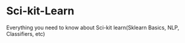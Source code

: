 # Sci-kit-Learn
Everything you need to know about Sci-kit learn(Sklearn Basics, NLP, Classifiers, etc)
